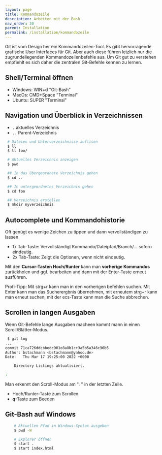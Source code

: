 ```yaml
---
layout: page
title: Kommandozeile
description: Arbeiten mit der Bash
nav_order: 30
parent: Installation
permalink: /installation/kommandozeile
---
```


Git ist vom Design her ein Kommandozeilen-Tool. Es gibt hervorragende grafische User Interfaces für Git.
Aber auch diese führen letzlich nur die zugrundeliegenden Kommandozeilenbefehle aus.
Um Git gut zu verstehen empfiehlt es sich daher die zentralen Git-Befehle kennen zu lernen.

## Shell/Terminal öffnen

 * Windows: WIN+d "Git-Bash"
 * MacOs: CMD+Space "Terminal"
 * Ubuntu: SUPER "Terminal"

## Navigation und Überblick in Verzeichnissen

 * `.` aktuelles Verzeichnis
 * `..` Parent-Verzeichnis

```bash
 # Dateien und Unterverzeichnisse auflisen
 $ ll
 $ ll foo/

 # Aktuelles Verzeichnis anzeigen
 $ pwd

 ## In das übergeordnete Verzeichnis gehen
 $ cd ..

 ## In untergeordnetes Verzeichnis gehen
 $ cd foo

 ## Verzeichnis erstellen
 $ mkdir myverzeichnis

```

## Autocomplete und Kommandohistorie

Oft genügt es wenige Zeichen zu tippen und dann vervollständigen zu lassen

 * 1x Tab-Taste: Vervollständigt Kommando/Dateipfad/Branch/... sofern eindeutig.
 * 2x Tab-Taste: Zeigt die Optionen, wenn nicht eindeutig.

Mit den **Cursor-Tasten Hoch/Runter** kann man **vorherige Kommandos** zurückholen und ggf. bearbeiten und dann mit der Enter-Taste erneut ausführen.

Profi-Tipp: Mit strg+r kann man in den vorherigen befehlen suchen. Mit Enter kann man das Sucherergbnis übernehmen, mit erneutem strg+r kann man erneut suchen, mit der ecs-Taste kann man die Suche abbrechen.

## Scrollen in langen Ausgaben

Wenn Git-Befehle lange Ausgaben macheen kommt mann in einen Scroll/Blätter-Modus.

```bash
 $ git log
...
commit 71ca726ddcbbedc901e8a8b1cc3a5b5a346c96b5
Author: bstachmann <bstachmann@yahoo.de>
Date:   Thu Mar 17 19:25:00 2022 +0000

    Directory Listings aktualisiert.

:
```
Man erkennt den Scroll-Modus am "`:`" in der letzten Zeile.

 * Hoch/Runter-Taste zum Scrollen
 * **q**-Taste zum Beeden

## Git-Bash auf Windows

```bash
    # Aktuellen Pfad in Windows-Syntax ausgeben
    $ pwd -W

    # Explorer öffnen
    $ start . 
    $ start index.html
```